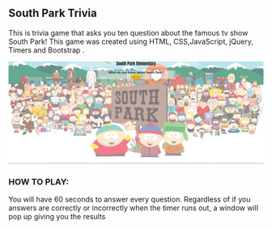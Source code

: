 ## South Park Trivia

This is trivia game that asks you ten question about the famous tv show South Park!
This game was created using HTML, CSS,JavaScript, jQuery, Timers and Bootstrap .

![Alt text](/assets/images/Capture.jpg?raw=true "Optional Title")


### HOW TO PLAY:
You will have 60 seconds to answer every question.
Regardless of if you answers are correctly or incorrectly when the timer runs out, a window will pop up giving you 
the results

